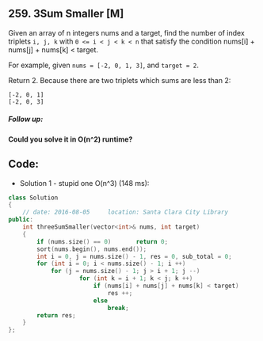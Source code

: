 ## 259. 3Sum Smaller [M]
Given an array of n integers nums and a target, find the number of index triplets `i, j, k` with `0 <= i < j < k < n` that satisfy the condition nums[i] + nums[j] + nums[k] < target.

For example, given `nums = [-2, 0, 1, 3]`, and `target = 2`.

Return 2. Because there are two triplets which sums are less than 2:
```
[-2, 0, 1]
[-2, 0, 3]
```
##### Follow up:
**Could you solve it in O(n^2) runtime?**

## Code:
- Solution 1 - stupid one O(n^3) (148 ms):
```c++
class Solution 
{
    // date: 2016-08-05     location: Santa Clara City Library
public:
    int threeSumSmaller(vector<int>& nums, int target) 
    {
        if (nums.size() == 0)       return 0;
        sort(nums.begin(), nums.end());
        int i = 0, j = nums.size() - 1, res = 0, sub_total = 0;
        for (int i = 0; i < nums.size() - 1; i ++)
            for (j = nums.size() - 1; j > i + 1; j --)
                    for (int k = i + 1; k < j; k ++)
                        if (nums[i] + nums[j] + nums[k] < target)
                            res ++;
                        else
                            break;
        return res;
    }
};
```
